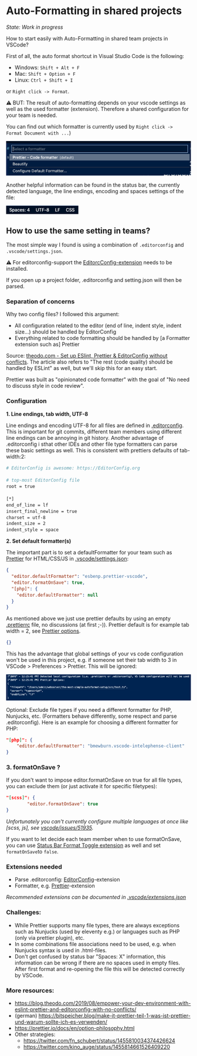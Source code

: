 # Auto-Formatting in shared projects

_State: Work in progress_

How to start easily with Auto-Formatting in shared team projects in VSCode?

First of all, the auto format shortcut in Visual Studio Code is the following:

- Windows: `Shift + Alt + F`
- Mac: `Shift + Option + F`
- Linux: `Ctrl + Shift + I`

or `Right click -> Format`.

⚠️ BUT: The result of auto-formatting depends on your vscode settings as well as the used formatter (extension). Therefore a shared configuration for your team is needed.

You can find out which formatter is currently used by `Right click -> Format Document with ...`)

![Screenshot format document with, selection of formatters](screenshots/screenshot_format_document_with.png)

Another helpful information can be found in the status bar, the currently detected language, the line endings, encoding and spaces settings of the file:

![Screenshot statusbar with file informations](screenshots/screenshot_status_bar.png)

## How to use the same setting in teams?

The most simple way I found is using a combination of `.editorconfig` and `.vscode/settings.json`.

⚠️ For editorconfig-support the [EditorcConfig-extension](https://marketplace.visualstudio.com/items?itemName=EditorConfig.EditorConfig) needs to be installed.

If you open up a project folder, .editorconfig and setting.json will then be parsed.

### Separation of concerns

Why two config files? I followed this argument:

- All configuration related to the editor (end of line, indent style, indent size...) should be handled by EditorConfig
- Everything related to code formatting should be handled by [a Formatter extension such as] Prettier

Source: [theodo.com - Set up ESlint, Prettier & EditorConfig without conflicts](https://blog.theodo.com/2019/08/empower-your-dev-environment-with-eslint-prettier-and-editorconfig-with-no-conflicts/). The article also refers to "The rest (code quality) should be handled by ESLint" as well, but we'll skip this for an easy start.

Prettier was built as "opinionated code formatter" with the goal of "No need to discuss style in code review".

### Configuration

**1. Line endings, tab width, UTF-8**

Line endings and encoding UTF-8 for all files are defined in [.editorconfig](./.editorconfig). This is important for git commits, different team members using different line endings can be annoying in git history. Another advantage of .editorconfig i sthat other IDEs and other file type formatters can parse these basic settings as well. This is consistent with prettiers defaults of tab-width:2:

```bash
# EditorConfig is awesome: https://EditorConfig.org

# top-most EditorConfig file
root = true

[*]
end_of_line = lf
insert_final_newline = true
charset = utf-8
indent_size = 2
indent_style = space
```

**2. Set default formatter(s)**

The important part is to set a defaultFormatter for your team such as [Prettier](https://prettier.io/) for HTML/CSS/JS in [.vscode/settings.json](./.vscode/settings.json):

```json
{
  "editor.defaultFormatter": "esbenp.prettier-vscode",
  "editor.formatOnSave": true,
  "[php]": {
    "editor.defaultFormatter": null
  }
}
```

As mentioned above we just use prettier defaults by using an empty [.prettierrc](./.prettierrc) file, no discussions (at first ;-)). Prettier default is for example tab width = 2, see [Prettier options](https://prettier.io/docs/en/options.html).

```json
{}
```

This has the advantage that global settings of your vs code configuration won't be used in this project, e.g. if someone set their tab width to 3 in VSCode > Preferences > Prettier. This will be ignored:

![Screenshot with prettier console log " Detected local configuration (i.e. .prettierrc or .editorconfig), VS Code configuration will not be used"](screenshots/screenshot_prettier_detected_local_config.png)

Optional: Exclude file types if you need a different formatter for PHP, Nunjucks, etc. (Formatters behave differently, some respect and parse .editorconfig). Here is an example for choosing a different formatter for PHP:

```json
"[php]": {
    "editor.defaultFormatter": "bmewburn.vscode-intelephense-client"
}
```

### 3. formatOnSave ?

If you don't want to impose editor.formatOnSave on true for all file types, you can exclude them (or just activate it for specific filetypes):

```json
"[scss]": {
        "editor.formatOnSave": true
}
```

_Unfortunately you can't currently configure multiple languages at once like [scss, js], see [vscode/issues/51935](https://github.com/microsoft/vscode/issues/51935)._

If you want to let decide each team member when to use formatOnSave, you can use [Status Bar Format Toggle extension](https://marketplace.visualstudio.com/items?itemName=tombonnike.vscode-status-bar-format-toggle) as well and set `formatOnSave`to `false`.

### Extensions needed

- Parse .editorconfig: [EditorConfig](https://marketplace.visualstudio.com/items?itemName=EditorConfig.EditorConfig)-extension
- Formatter, e.g. [Prettier](https://marketplace.visualstudio.com/items?itemName=esbenp.prettier-vscode)-extension

_Recommended extensions can be documented in [.vscode/extensions.json](./.vscode/extensions.json)_

### Challenges:

- While Prettier supports many file types, there are always exceptions such as Nunjucks (used by eleventy e.g.) or languages such as PHP (only via prettier plugin), etc.
- In some combinations file associations need to be used, e.g. when Nunjucks syntax is used in .html-files.
- Don't get confused by status bar "Spaces: X" information, this information can be wrong if there are no spaces used in empty files. After first format and re-opening the file this will be detected correctly by VSCode.

### More resources:

- https://blog.theodo.com/2019/08/empower-your-dev-environment-with-eslint-prettier-and-editorconfig-with-no-conflicts/
- (german) https://bitspeicher.blog/make-it-prettier-teil-1-was-ist-prettier-und-warum-sollte-ich-es-verwenden/
- https://prettier.io/docs/en/option-philosophy.html
- Other strategies:
  - https://twitter.com/fn_schubert/status/1455810034374426624
  - https://twitter.com/kino_auge/status/1455814661526409220
